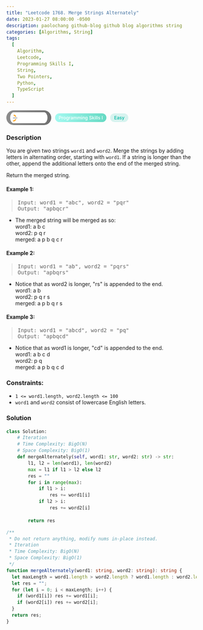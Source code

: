 ```yaml
---
title: "Leetcode 1768. Merge Strings Alternately"
date: 2023-01-27 08:00:00 -0500
description: paolochang github-blog github blog algorithms string
categories: [Algorithms, String]
tags:
  [
    Algorithm,
    Leetcode,
    Programming Skills I,
    String,
    Two Pointers,
    Python,
    TypeScript
  ]
---
```


<style type='text/css'>
blockquote {
  margin-left: 14px;
}
img {
  left: 0 !important;
  transform: none !important;
  -webkit-transform: none !important;
}
[class*="summary"] {
  display: none;
}
[class*="header"] {
  display: flex;
  flex-direction: row;
  align-items: center;
  gap: 10px;
}
[class*="leet_logo"] {
  height: 29px;
  padding: 5px 10px;
  border-radius: 21px;
  background-color: #f7f7f7;
  background: linear-gradient(90deg, rgba(80,80,80,0.65) 0%, rgba(36,36,36,0.65) 100%);
}
[class*="leet_badge"] {
  color: #FFFFFF;
  font-size: 12px;
  font-weight: 500;
  padding: 4px 10px;
  border-radius: 21px;
  background: linear-gradient(90deg, rgba(115,247,234,0.65) 0%, rgba(20,198,163,0.65) 100%);
}
[class*="easy"] {
  color: #00B8A3;
  font-size: 12px;
  font-weight: 500;
  padding: 4px 10px;
  border-radius: 21px;
  background-color: rgba(0, 184, 163, 0.15);
}
[class*="medium"] {
  color: #FFC01E;
  font-size: 12px;
  font-weight: 500;
  padding: 4px 10px;
  border-radius: 21px;
  background-color: #FFC01E26;
}
@media only screen and (max-width: 768px) {
  blockquote {
    margin-left: 10px;
  }
  [class*="highlighter-rouge"] {
    margin: 0 5px;
  }
}
</style>

<div class=summary>
  You are given two strings `word1` and `word2`. Merge the strings by adding letters in alternating order, starting with `word1`. If a string is longer than the other, append the additional letters onto the end of the merged string.
  
  Return the merged string.
</div>

<div id=header class=header>
  <img class=leet_logo src="/assets/img/leetcode_logo.png" alt="Leetcode" />
  <span class=leet_badge>Programming Skills I</span>
  <span class=easy>Easy</span>
</div>

### Description

You are given two strings `word1` and `word2`. Merge the strings by adding letters in alternating order, starting with `word1`. If a string is longer than the other, append the additional letters onto the end of the merged string.

Return the merged string.

#### Example 1:

> <pre>
> Input: word1 = "abc", word2 = "pqr"
> Output: "apbqcr"
> </pre>

- The merged string will be merged as so:<br/>
  word1: a b c<br/>
  word2: p q r<br/>
  merged: a p b q c r

#### Example 2:

> <pre>
> Input: word1 = "ab", word2 = "pqrs"
> Output: "apbqrs"
> </pre>

- Notice that as word2 is longer, "rs" is appended to the end.<br/>
  word1: a b<br/>
  word2: p q r s<br/>
  merged: a p b q r s

#### Example 3:

> <pre>
> Input: word1 = "abcd", word2 = "pq"
> Output: "apbqcd"
> </pre>

- Notice that as word1 is longer, "cd" is appended to the end.<br/>
  word1: a b c d<br/>
  word2: p q<br/>
  merged: a p b q c d

### Constraints:

- `1 <= word1.length, word2.length <= 100`
- `word1` and `word2` consist of lowercase English letters.

### Solution

```py
class Solution:
    # Iteration
    # Time Complexity: BigO(N)
    # Space Complexity: BigO(1)
    def mergeAlternately(self, word1: str, word2: str) -> str:
        l1, l2 = len(word1), len(word2)
        max = l1 if l1 > l2 else l2
        res = ""
        for i in range(max):
            if l1 > i:
                res += word1[i]
            if l2 > i:
                res += word2[i]

        return res
```

```ts
/**
 * Do not return anything, modify nums in-place instead.
 * Iteration
 * Time Complexity: BigO(N)
 * Space Complexity: BigO(1)
 */
function mergeAlternately(word1: string, word2: string): string {
  let maxLength = word1.length > word2.length ? word1.length : word2.length;
  let res = "";
  for (let i = 0; i < maxLength; i++) {
    if (word1[i]) res += word1[i];
    if (word2[i]) res += word2[i];
  }
  return res;
}
```

<script>
  const anchor = document.getElementById("header").querySelector("a");
  anchor.classList.remove("popup");
  anchor.style.cursor = "pointer";
  anchor.setAttribute("target", "_black");
  anchor.setAttribute("href", "https://leetcode.com/problems/merge-strings-alternately");
</script>
